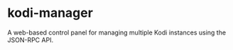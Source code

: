 # kodi-manager
A web-based control panel for managing multiple Kodi instances using the JSON-RPC API.
